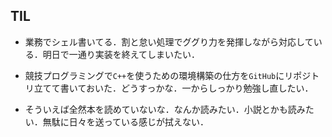 ## TIL

* 業務でシェル書いてる．割と怠い処理でググり力を発揮しながら対応している．明日で一通り実装を終えてしまいたい．

* 競技プログラミングで`C++`を使うための環境構築の仕方を`GitHub`にリポジトリ立てて書いておいた．どうすっかな．一からしっかり勉強し直したい．

* そういえば全然本を読めていないな．なんか読みたい．小説とかも読みたい．無駄に日々を送っている感じが拭えない．